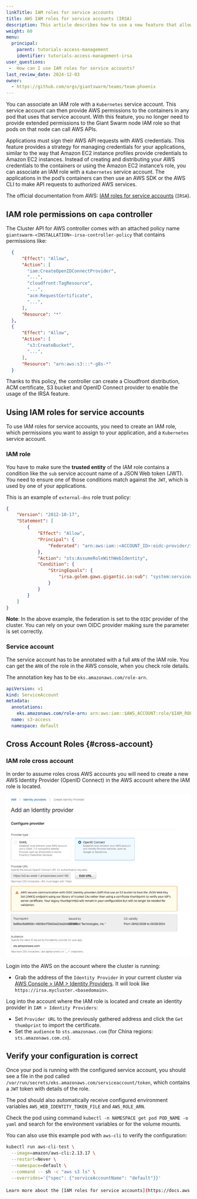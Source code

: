 ```yaml
---
linkTitle: IAM roles for service accounts
title: AWS IAM roles for service accounts (IRSA)
description: This article describes how to use a new feature that allows binding of specific AWS IAM roles to a service account of a pod.
weight: 60
menu:
  principal:
    parent: tutorials-access-management
    identifier: tutorials-access-management-irsa
user_questions:
 -  How can I use IAM roles for service accounts?
last_review_date: 2024-12-03
owner:
  - https://github.com/orgs/giantswarm/teams/team-phoenix
---
```


You can associate an IAM role with a `Kubernetes` service account. This service account can then provide AWS permissions to the containers in any pod that uses that service account. With this feature, you no longer need to provide extended permissions to the Giant Swarm node IAM role so that pods on that node can call AWS APIs.

Applications must sign their AWS API requests with AWS credentials. This feature provides a strategy for managing credentials for your applications, similar to the way that Amazon EC2 instance profiles provide credentials to Amazon EC2 instances. Instead of creating and distributing your AWS credentials to the containers or using the Amazon EC2 instance’s role, you can associate an IAM role with a `Kubernetes` service account. The applications in the pod’s containers can then use an AWS SDK or the AWS CLI to make API requests to authorized AWS services.

The official documentation from AWS: [IAM roles for service accounts](https://docs.aws.amazon.com/eks/latest/userguide/iam-roles-for-service-accounts.html) (`IRSA`).

## IAM role permissions on `capa` controller

The Cluster API for AWS controller comes with an attached policy name `giantswarm-<INSTALLATION>-irsa-controller-policy` that contains permissions like:

```json
  {
      "Effect": "Allow",
      "Action": [
        "iam:CreateOpenIDConnectProvider",
        "...",
        "cloudfront:TagResource",
        "...",
        "acm:RequestCertificate",
        "...",
      ],
      "Resource": "*"
  },
  {
      "Effect": "Allow",
      "Action": [
        "s3:CreateBucket",
        "...",
      ],
      "Resource": "arn:aws:s3:::*-g8s-*"
  }
```

Thanks to this policy, the controller can create a Cloudfront distribution, ACM certificate, S3 bucket and OpenID Connect provider to enable the usage of the IRSA feature.

## Using IAM roles for service accounts

To use IAM roles for service accounts, you need to create an IAM role, which permissions you want to assign to your application, and a `Kubernetes` service account.

### IAM role

You have to make sure the **trusted entity** of the IAM role contains a condition like the `sub` service account name of a JSON Web token (JWT). You need to ensure one of those conditions match against the `JWT`, which is used by one of your applications.

This is an example of `external-dns` role trust policy:

```json
{
    "Version": "2012-10-17",
    "Statement": [
        {
            "Effect": "Allow",
            "Principal": {
                "Federated": "arn:aws:iam::<ACCOUNT_ID>:oidc-provider/irsa.$INSTALLATION.gaws.gigantic.io"
            },
            "Action": "sts:AssumeRoleWithWebIdentity",
            "Condition": {
                "StringEquals": {
                    "irsa.golem.gaws.gigantic.io:sub": "system:serviceaccount:kube-system:external-dns"
                }
            }
        }
    ]
}
```

**Note**: In the above example, the federation is set to the `OIDC` provider of the cluster. You can rely on your own OIDC provider making sure the parameter is set correctly.

### Service account

The service account has to be annotated with a full `ARN` of the IAM role. You can get the `ARN` of the role in the AWS console, when you check role details.

The annotation key has to be `eks.amazonaws.com/role-arn`.

```yaml
apiVersion: v1
kind: ServiceAccount
metadata:
  annotations:
    eks.amazonaws.com/role-arn: arn:aws:iam::$AWS_ACCOUNT:role/$IAM_ROLE_NAME
  name: s3-access
  namespace: default
```

## Cross Account Roles {#cross-account}

### IAM role cross account

In order to assume roles cross AWS accounts you will need to create a new AWS Identity Provider (OpenID Connect) in the AWS account where the IAM role is located.

![Creating AWS Identity Provider](identity-provider.png)

Login into the AWS on the account where the cluster is running:

- Grab the address of the `Identity Provider` in your current cluster via [AWS Console > IAM > Identity Providers](https://us-east-1.console.aws.amazon.com/iam/home?#/identity_providers). It will look like `https://irsa.mycluster.<basedomain>`.

Log into the account where the IAM role is located and create an identity provider in `IAM > Identity Providers`:

- Set `Provider URL` to the previously gathered address and click the `Get thumbprint` to import the certificate.
- Set the `audience` to `sts.amazonaws.com` (for China regions: `sts.amazonaws.com.cn`).

## Verify your configuration is correct

Once your pod is running with the configured service account, you should see a file in the pod called `/var/run/secrets/eks.amazonaws.com/serviceaccount/token`, which contains a `JWT` token with details of the role.

The pod should also automatically receive configured environment variables `AWS_WEB_IDENTITY_TOKEN_FILE` and `AWS_ROLE_ARN`.

Check the pod using command `kubectl -n NAMESPACE get pod POD_NAME -o yaml` and search for the environment variables or for the volume mounts.

You can also use this example pod with `aws-cli` to verify the configuration:

```sh
kubectl run aws-cli-test \
  --image=amazon/aws-cli:2.13.17 \
  --restart=Never \
  --namespace=default \
  --command -- sh -c "aws s3 ls" \
  --overrides='{"spec": {"serviceAccountName": "default"}}'

Learn more about the [IAM roles for service accounts](https://docs.aws.amazon.com/eks/latest/userguide/iam-roles-for-service-accounts.html) in the official AWS documentation.

